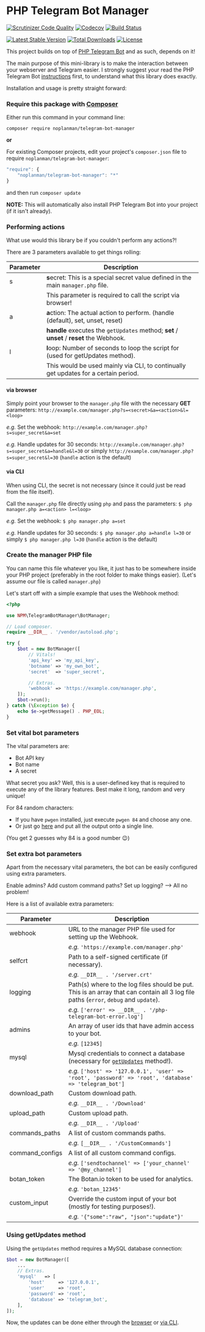 # PHP Telegram Bot Manager

[![Scrutinizer Code Quality](https://img.shields.io/scrutinizer/g/noplanman/php-telegram-bot-manager.svg?maxAge=2592000)](https://scrutinizer-ci.com/g/noplanman/php-telegram-bot-manager/?branch=master)
[![Codecov](https://img.shields.io/codecov/c/github/noplanman/php-telegram-bot-manager.svg?maxAge=2592000)](https://codecov.io/gh/noplanman/php-telegram-bot-manager)
[![Build Status](https://img.shields.io/travis/noplanman/php-telegram-bot-manager.svg?maxAge=2592000)](https://travis-ci.org/noplanman/php-telegram-bot-manager)

[![Latest Stable Version](https://img.shields.io/packagist/v/noplanman/telegram-bot-manager.svg?maxAge=2592000)](https://packagist.org/packages/noplanman/telegram-bot-manager)
[![Total Downloads](https://img.shields.io/packagist/dt/noplanman/telegram-bot-manager.svg?maxAge=2592000)](https://packagist.org/packages/noplanman/telegram-bot-manager)
[![License](https://img.shields.io/packagist/l/noplanman/telegram-bot-manager.svg?maxAge=2592000)](https://github.com/noplanman/php-telegram-bot-manager/LICENSE.md)

This project builds on top of [PHP Telegram Bot](https://github.com/akalongman/php-telegram-bot/) and as such, depends on it!

The main purpose of this mini-library is to make the interaction between your webserver and Telegram easier.
I strongly suggest your read the PHP Telegram Bot [instructions](https://github.com/noplanman/php-telegram-bot#instructions) first, to understand what this library does exactly.

Installation and usage is pretty straight forward:

### Require this package with [Composer](https://getcomposer.org/)

Either run this command in your command line:

```
composer require noplanman/telegram-bot-manager
```

**or**

For existing Composer projects, edit your project's `composer.json` file to require `noplanman/telegram-bot-manager`:

```js
"require": {
    "noplanman/telegram-bot-manager": "*"
}
```
and then run `composer update`

**NOTE:** This will automatically also install PHP Telegram Bot into your project (if it isn't already).

### Performing actions

What use would this library be if you couldn't perform any actions?!

There are 3 parameters available to get things rolling:

Parameter | Description
----------|------------
s         | **s**ecret: This is a special secret value defined in the main `manager.php` file.
          | This parameter is required to call the script via browser!
a         | **a**ction: The actual action to perform. (handle (default), set, unset, reset)
          | **handle** executes the `getUpdates` method; **set** / **unset** / **reset** the Webhook.
l         | **l**oop: Number of seconds to loop the script for (used for getUpdates method).
          | This would be used mainly via CLI, to continually get updates for a certain period.

#### via browser

Simply point your browser to the `manager.php` file with the necessary **GET** parameters:
`http://example.com/manager.php?s=<secret>&a=<action>&l=<loop>`

*e.g.* Set the webhook:
`http://example.com/manager.php?s=super_secret&a=set`

*e.g.* Handle updates for 30 seconds:
`http://example.com/manager.php?s=super_secret&a=handle&l=30` or simply
`http://example.com/manager.php?s=super_secret&l=30` (`handle` action is the default)

#### via CLI

When using CLI, the secret is not necessary (since it could just be read from the file itself).

Call the `manager.php` file directly using `php` and pass the parameters:
`$ php manager.php a=<action> l=<loop>`

*e.g.* Set the webhook:
`$ php manager.php a=set`

*e.g.* Handle updates for 30 seconds:
`$ php manager.php a=handle l=30` or simply
`$ php manager.php l=30` (`handle` action is the default)

### Create the manager PHP file

You can name this file whatever you like, it just has to be somewhere inside your PHP project (preferably in the root folder to make things easier).
(Let's assume our file is called `manager.php`)

Let's start off with a simple example that uses the Webhook method:
```php
<?php

use NPM\TelegramBotManager\BotManager;

// Load composer.
require __DIR__ . '/vendor/autoload.php';

try {
    $bot = new BotManager([
        // Vitals!
        'api_key' => 'my_api_key',
        'botname' => 'my_own_bot',
        'secret'  => 'super_secret',

        // Extras.
        'webhook' => 'https://example.com/manager.php',
    ]);
    $bot->run();
} catch (\Exception $e) {
    echo $e->getMessage() . PHP_EOL;
}
```

### Set vital bot parameters

The vital parameters are:
- Bot API key
- Bot name
- A secret

What secret you ask? Well, this is a user-defined key that is required to execute any of the library features.
Best make it long, random and very unique!

For 84 random characters:
- If you have `pwgen` installed, just execute `pwgen 84` and choose any one.
- Or just go [here](https://www.random.org/strings/?num=7&len=12&digits=on&upperalpha=on&loweralpha=on&unique=on&format=plain&rnd=new) and put all the output onto a single line.

(You get 2 guesses why 84 is a good number :wink:)

### Set extra bot parameters

Apart from the necessary vital parameters, the bot can be easily configured using extra parameters.

Enable admins? Add custom command paths? Set up logging?
--> All no problem!

Here is a list of available extra parameters:

Parameter       | Description
---------       |------------
webhook         | URL to the manager PHP file used for setting up the Webhook.
                | *e.g.* `'https://example.com/manager.php'`
selfcrt         | Path to a self-signed certificate (if necessary).
                | *e.g.* `__DIR__ . '/server.crt'`
logging         | Path(s) where to the log files should be put. This is an array that can contain all 3 log file paths (`error`, `debug` and `update`).
                | *e.g.* `['error' => __DIR__ . '/php-telegram-bot-error.log']`
admins          | An array of user ids that have admin access to your bot.
                | *e.g.* `[12345]`
mysql           | Mysql credentials to connect a database (necessary for [`getUpdates`](#using-getupdates-method) method!).
                | *e.g.* `['host' => '127.0.0.1', 'user' => 'root', 'password' => 'root', 'database' => 'telegram_bot']`
download_path   | Custom download path.
                | *e.g.* `__DIR__ . '/Download'`
upload_path     | Custom upload path.
                | *e.g.* `__DIR__ . '/Upload'`
commands_paths  | A list of custom commands paths.
                | *e.g.* `[__DIR__ . '/CustomCommands']`
command_configs | A list of all custom command configs.
                | *e.g.* `['sendtochannel' => ['your_channel' => '@my_channel']`
botan_token     | The Botan.io token to be used for analytics.
                | *e.g.* `'botan_12345'`
custom_input    | Override the custom input of your bot (mostly for testing purposes!).
                | *e.g.* `'{"some":"raw", "json":"update"}'`

### Using getUpdates method

Using the `getUpdates` method requires a MySQL database connection:
```php
$bot = new BotManager([
    ...
    // Extras.
    'mysql'   => [
        'host'     => '127.0.0.1',
        'user'     => 'root',
        'password' => 'root',
        'database' => 'telegram_bot',
    ],
]);
```

Now, the updates can be done either through the [browser](#via-browser) or [via CLI](#via-cli).
